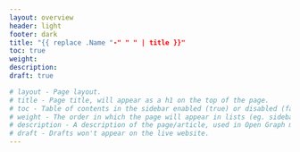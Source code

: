 ```yaml
---
layout: overview
header: light
footer: dark
title: "{{ replace .Name "-" " " | title }}"
toc: true
weight:
description: 
draft: true

# layout - Page layout.
# title - Page title, will appear as a h1 on the top of the page.
# toc - Table of contents in the sidebar enabled (true) or disabled (false).
# weight - The order in which the page will appear in lists (eg. sidebar nav).
# description - A description of the page/article, used in Open Graph meta tags.
# draft - Drafts won't appear on the live website.
---
```


<!-- Content here -->